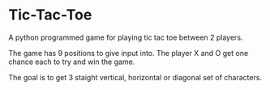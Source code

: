 # Tic-Tac-Toe
A python programmed game for playing tic tac toe between 2 players.

The game has 9 positions to give input into. The player X and O get one chance each to try and win the game.

The goal is to get 3 staight vertical, horizontal or diagonal set of characters.

